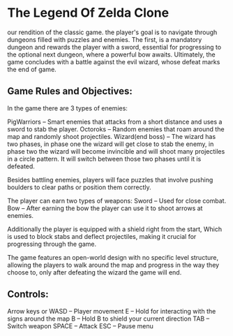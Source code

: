 # The Legend Of Zelda Clone
our rendition of the classic game. the player's goal is to navigate through dungeons filled with puzzles and enemies. The first, is a mandatory dungeon and rewards the player with a sword, essential for progressing to the optional next dungeon, where a powerful bow awaits. Ultimately, the game concludes with a battle against the evil wizard, whose defeat marks the end of game.

## Game Rules and Objectives:
In the game there are 3 types of enemies:

PigWarriors – Smart enemies that attacks from a short distance and uses a sword to stab the player.
Octoroks – Random enemies that roam around the map and randomly shoot projectiles.
Wizard(end boss) – The wizard has two phases, in phase one the wizard will get close to stab the enemy, in phase two the wizard will become invincible and will shoot many projectiles in a circle pattern. It will switch between those two phases until it is defeated.

Besides battling enemies, players will face puzzles that involve pushing boulders to clear paths or position them correctly.

The player can earn two types of weapons:
Sword – Used for close combat.
Bow – After earning the bow the player can use it to shoot arrows at enemies.

Additionally the player is equipped with a shield right from the start,
Which is used to block stabs and deflect projectiles, making it crucial for progressing through the game.

The game features an open-world design with no specific level structure, allowing the players to walk around the map and progress in the way they choose to, only after defeating the wizard the game will end.

## Controls:
Arrow keys or WASD – Player movement
E – Hold for interacting with the signs around the map
B – Hold B to shield your current direction
TAB – Switch weapon
SPACE – Attack
ESC – Pause menu
